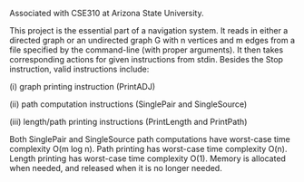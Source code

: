 Associated with CSE310 at Arizona State University.

This project is the essential part of a navigation system. It reads in either a directed graph or an undirected graph G with n vertices and m edges from a file specified by the command-line (with proper arguments). It then takes corresponding actions for given instructions from stdin. Besides the Stop instruction, valid instructions include:

(i) graph printing instruction (PrintADJ)

(ii) path computation instructions (SinglePair and SingleSource)

(iii) length/path printing instructions (PrintLength and PrintPath)

Both SinglePair and SingleSource path computations have worst-case time complexity O(m log n). Path printing has worst-case time complexity O(n). Length printing has worst-case time complexity O(1). Memory is allocated when needed, and released when it is no longer needed.
